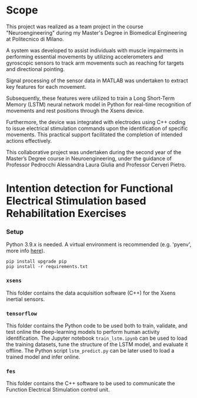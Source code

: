 # Scope
This project was realized as a team project in the course "Neuroengineering" during my Master's Degree in Biomedical Engineering at Politecnico di Milano.

A system was developed to assist individuals with muscle impairments in performing essential movements by utilizing accelerometers and gyroscopic sensors to track arm movements such as reaching for targets and directional pointing. 

Signal processing of the sensor data in MATLAB was undertaken to extract key features for each movement. 

Subsequently, these features were utilized to train a Long Short-Term Memory (LSTM) neural network model in Python for real-time recognition of movements and rest positions through the Xsens device.

Furthermore, the device was integrated with electrodes using C++ coding to issue electrical stimulation commands upon the identification of specific movements. This practical support facilitated the completion of intended actions effectively.

This collaborative project was undertaken during the second year of the Master’s Degree course in Neuroengineering, under the guidance of Professor Pedrocchi Alessandra Laura Giulia and Professor Cerveri Pietro.

# Intention detection for Functional Electrical Stimulation based Rehabilitation Exercises

### Setup
Python 3.9.x is needed. A virtual environment is recommended (e.g. 'pyenv', more info [here](https://realpython.com/intro-to-pyenv/)).

    pip install upgrade pip
    pip install -r requirements.txt

### `xsens`

This folder contains the data acquisition software (C++) for the Xsens inertial sensors.

### `tensorflow`

This folder contains the Python code to be used both to train, validate, and test online the deep-learning models to perform human activity identification. The Jupyter notebook `train_lstm.ipynb` can be used to load the training datasets, tune the structure of the LSTM model, and evaluate it offline. The Python script `lstm_predict.py` can be later used to load a trained model and infer online.

### `fes`

This folder contains the C++ software to be used to communicate the Function Electrical Stimulation control unit.
